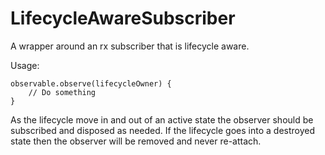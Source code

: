 # LifecycleAwareSubscriber
A wrapper around an rx subscriber that is lifecycle aware.

Usage:
```
observable.observe(lifecycleOwner) {
    // Do something
}
```

As the lifecycle move in and out of an active state the observer should be subscribed and disposed as needed.  If the lifecycle goes into a destroyed state then the observer will be removed and never re-attach.
